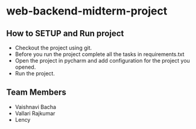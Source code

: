 # web-backend-midterm-project

## How to SETUP and Run project
- Checkout the project using git.
- Before you run the project complete all the tasks in requirements.txt
- Open the project in pycharm and add configuration for the project you opened.
- Run the project.

## Team Members
- Vaishnavi Bacha
- Vallari Rajkumar
- Lency
